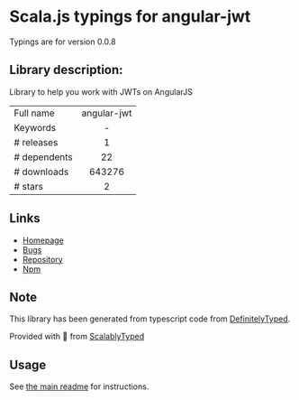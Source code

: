 
# Scala.js typings for angular-jwt

Typings are for version 0.0.8

## Library description:
Library to help you work with JWTs on AngularJS

|                    |                 |
| ------------------ | :-------------: |
| Full name          | angular-jwt |
| Keywords           | - |
| # releases         | 1 |
| # dependents       | 22 |
| # downloads        | 643276 |
| # stars            | 2 |

## Links
- [Homepage](https://github.com/auth0/angular-jwt#readme)
- [Bugs](https://github.com/auth0/angular-jwt/issues)
- [Repository](https://github.com/auth0/angular-jwt)
- [Npm](https://www.npmjs.com/package/angular-jwt)
    


## Note
This library has been generated from typescript code from [DefinitelyTyped](https://definitelytyped.org).

Provided with :purple_heart: from [ScalablyTyped](https://github.com/oyvindberg/ScalablyTyped)

## Usage
See [the main readme](../../readme.md) for instructions.


